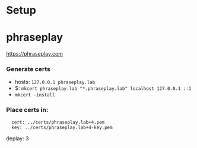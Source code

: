 # Setup

# phraseplay

https://phraseplay.com

### Generate certs

- hosts: `127.0.0.1 phraseplay.lab`
- $: `mkcert phraseplay.lab "*.phraseplay.lab" localhost 127.0.0.1 ::1`
- `mkcert -install`

### Place certs in:

```
  cert: ../certs/phraseplay.lab+4.pem
  key: ../certs/phraseplay.lab+4-key.pem

```
deplay: 3
